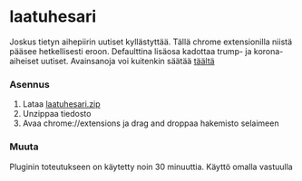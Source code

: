# laatuhesari

Joskus tietyn aihepiirin uutiset kyllästyttää. Tällä chrome extensionilla niistä pääsee hetkellisesti eroon. Defaulttina lisäosa kadottaa trump- ja korona-aiheiset uutiset. Avainsanoja voi kuitenkin säätää [täältä](https://github.com/lalnuo/laatuhesari/blob/master/index.js#L3)

### Asennus

1. Lataa [laatuhesari.zip](https://github.com/lalnuo/laatuhesari/releases/download/0.01/laatuhesari.zip)
2. Unzippaa tiedosto
3. Avaa chrome://extensions ja drag and droppaa hakemisto selaimeen


### Muuta

Pluginin toteutukseen on käytetty noin 30 minuuttia. Käyttö omalla vastuulla
